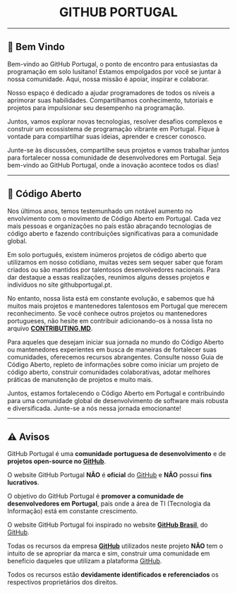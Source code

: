 <h1 align="center"> GITHUB PORTUGAL </h1>


---

## 👋 Bem Vindo

Bem-vindo ao GitHub Portugal, o ponto de encontro para entusiastas da programação em solo lusitano! Estamos empolgados por você se juntar à nossa comunidade. Aqui, nossa missão é apoiar, inspirar e colaborar.

Nosso espaço é dedicado a ajudar programadores de todos os níveis a aprimorar suas habilidades. Compartilhamos conhecimento, tutoriais e projetos para impulsionar seu desempenho na programação.

Juntos, vamos explorar novas tecnologias, resolver desafios complexos e construir um ecossistema de programação vibrante em Portugal. Fique à vontade para compartilhar suas ideias, aprender e crescer conosco.

Junte-se às discussões, compartilhe seus projetos e vamos trabalhar juntos para fortalecer nossa comunidade de desenvolvedores em Portugal. Seja bem-vindo ao GitHub Portugal, onde a inovação acontece todos os dias!

---

## 📝 Código Aberto

Nos últimos anos, temos testemunhado um notável aumento no envolvimento com o movimento de Código Aberto em Portugal. Cada vez mais pessoas e organizações no país estão abraçando tecnologias de código aberto e fazendo contribuições significativas para a comunidade global.

Em solo português, existem inúmeros projetos de código aberto que utilizamos em nosso cotidiano, muitas vezes sem sequer saber que foram criados ou são mantidos por talentosos desenvolvedores nacionais. Para dar destaque a essas realizações, reunimos alguns desses projetos e indivíduos no site githubportugal.pt.

No entanto, nossa lista está em constante evolução, e sabemos que há muitos mais projetos e mantenedores talentosos em Portugal que merecem reconhecimento. Se você conhece outros projetos ou mantenedores portugueses, não hesite em contribuir adicionando-os à nossa lista no arquivo **[CONTRIBUTING.MD](https://github.com/mmroch4/githubportugal/CONTRIBUTING.md)**.

Para aqueles que desejam iniciar sua jornada no mundo do Código Aberto ou mantenedores experientes em busca de maneiras de fortalecer suas comunidades, oferecemos recursos abrangentes. Consulte nosso Guia de Código Aberto, repleto de informações sobre como iniciar um projeto de código aberto, construir comunidades colaborativas, adotar melhores práticas de manutenção de projetos e muito mais.

Juntos, estamos fortalecendo o Código Aberto em Portugal e contribuindo para uma comunidade global de desenvolvimento de software mais robusta e diversificada. Junte-se a nós nessa jornada emocionante!

---

## ⚠️ Avisos

GitHub Portugal é uma **comunidade portuguesa de desenvolvimento** e de **projetos open-source no [GitHub](https://github.com/)**.

O website GitHub Portugal **NÃO** é **oficial** do [GitHub](https://github.com/) e **NÃO** possui **fins lucrativos**.

O objetivo do GitHub Portugal é **promover a comunidade de desenvolvedores em Portugal**, país onde a área de TI (Tecnologia da Informação) está em constante crescimento.

O website GitHub Portugal foi inspirado no website **[GitHub Brasil](https://githubbrasil.com/)**, do [GitHub](https://github.com/).

Todas os recursos da empresa **[GitHub](https://github.com/)** utilizados neste projeto **NÃO** tem o intuito de se apropriar da marca e sim, construir uma comunidade em benefício daqueles que utilizam a plataforma [GitHub](https://github.com/).

Todos os recursos estão **devidamente identificados e referenciados** os respectivos proprietários dos direitos.
